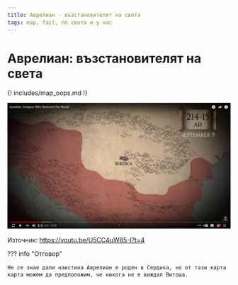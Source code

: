 ```yaml
---
title: Аврелиан - възстановителят на света
tags: map, fail, по света и у нас
---
```


# Аврелиан\: възстановителят на света

{! includes/map_oops.md !}

![Аврелиан\: възстановителят на света](img/002_map_fail.png)


Източник: https://youtu.be/U5CC4uW85-I?t=4


??? info "Отговор"

    Не се знае дали наистина Аврелиан е роден в Сердика, но от тази карта карта можем да предположим, че никога не е виждал Витоша.
